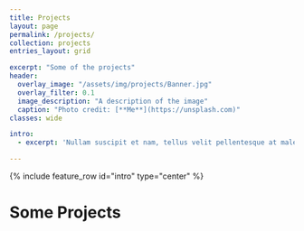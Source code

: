 ```yaml
---
title: Projects
layout: page
permalink: /projects/
collection: projects
entries_layout: grid

excerpt: "Some of the projects"
header:
  overlay_image: "/assets/img/projects/Banner.jpg"
  overlay_filter: 0.1
  image_description: "A description of the image"
  caption: "Photo credit: [**Me**](https://unsplash.com)"
classes: wide

intro: 
  - excerpt: 'Nullam suscipit et nam, tellus velit pellentesque at malesuada, enim eaque. Quis nulla, netus tempor in diam gravida tincidunt, *proin faucibus* voluptate felis id sollicitudin. Centered with `type="center"`'

---
```




{% include feature_row id="intro" type="center" %}


# Some Projects
